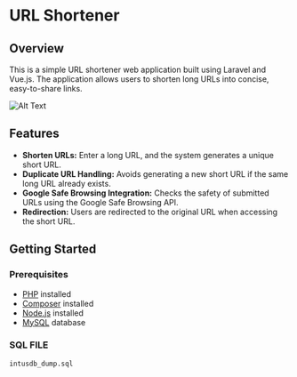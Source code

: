# URL Shortener

## Overview

This is a simple URL shortener web application built using Laravel and Vue.js. The application allows users to shorten long URLs into concise, easy-to-share links.

![Alt Text](https://i.imgur.com/IAZ7Ekc.png)

## Features

- **Shorten URLs:** Enter a long URL, and the system generates a unique short URL.
- **Duplicate URL Handling:** Avoids generating a new short URL if the same long URL already exists.
- **Google Safe Browsing Integration:** Checks the safety of submitted URLs using the Google Safe Browsing API.
- **Redirection:** Users are redirected to the original URL when accessing the short URL.

## Getting Started

### Prerequisites

- [PHP](https://www.php.net/) installed
- [Composer](https://getcomposer.org/) installed
- [Node.js](https://nodejs.org/) installed
- [MySQL](https://www.mysql.com/) database


### SQL FILE 

```bash
intusdb_dump.sql